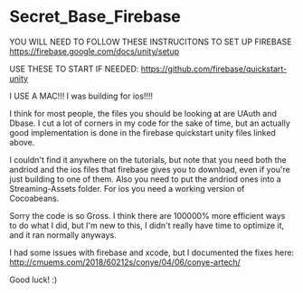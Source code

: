 # Secret_Base_Firebase

YOU WILL NEED TO FOLLOW THESE INSTRUCITONS TO SET UP FIREBASE
https://firebase.google.com/docs/unity/setup

USE THESE TO START IF NEEDED:
https://github.com/firebase/quickstart-unity

I USE A MAC!!! I was building for ios!!!! 

I think for most people, the files you should be looking at are UAuth and Dbase. I cut a lot of corners in my code for the sake of time, but an actually good implementation is done in the firebase quickstart unity files linked above. 

I couldn't find it anywhere on the tutorials, but note that you need both the andriod and the ios files that firebase gives you to download, even if you're just building to one of them. Also you need to put the andriod ones into a Streaming-Assets folder. For ios you need a working version of Cocoabeans.

Sorry the code is so Gross. I think there are 100000% more efficient ways to do what I did, but I'm new to this, I didn't really have time to optimize it, and it ran normally anyways.

I had some issues with firebase and xcode, but I documented the fixes here: http://cmuems.com/2018/60212s/conye/04/06/conye-artech/

Good luck! :)
